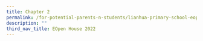 ```yaml
---
title: Chapter 2
permalink: /for-potential-parents-n-students/lianhua-primary-school-eopen-house-2022/chapter-2/
description: ""
third_nav_title: EOpen House 2022
---
```

